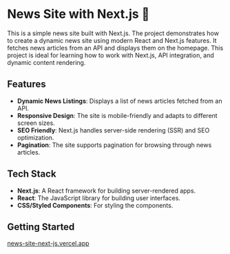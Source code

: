

# News Site with Next.js 🚀

This is a simple news site built with Next.js. The project demonstrates how to create a dynamic news site using modern React and Next.js features. It fetches news articles from an API and displays them on the homepage. This project is ideal for learning how to work with Next.js, API integration, and dynamic content rendering.

## Features

- **Dynamic News Listings**: Displays a list of news articles fetched from an API.
- **Responsive Design**: The site is mobile-friendly and adapts to different screen sizes.
- **SEO Friendly**: Next.js handles server-side rendering (SSR) and SEO optimization.
- **Pagination**: The site supports pagination for browsing through news articles.

## Tech Stack

- **Next.js**: A React framework for building server-rendered apps.
- **React**: The JavaScript library for building user interfaces.
- **CSS/Styled Components**: For styling the components.

## Getting Started

[news-site-next-js.vercel.app](https://news-site-next-js.vercel.app/)

